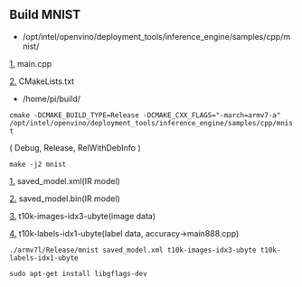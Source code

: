 ## Build MNIST

- /opt/intel/openvino/deployment_tools/inference_engine/samples/cpp/mnist/

[1.](https://github.com/system-software-lab/nrf20/blob/main/vino119/mnist/main.cpp) main.cpp

[2.](https://github.com/system-software-lab/nrf20/blob/main/vino119/mnist/CMakeLists.txt) CMakeLists.txt

- /home/pi/build/

`
cmake -DCMAKE_BUILD_TYPE=Release -DCMAKE_CXX_FLAGS="-march=armv7-a" /opt/intel/openvino/deployment_tools/inference_engine/samples/cpp/mnist
`

( Debug, Release, RelWithDebInfo )



`
make -j2 mnist
`

[1.](https://github.com/system-software-lab/nrf20/blob/main/vino119/saved_model.xml) saved_model.xml(IR model)

[2.](https://github.com/system-software-lab/nrf20/blob/main/vino119/saved_model.bin) saved_model.bin(IR model)

[3.](https://github.com/system-software-lab/nrf20/blob/main/vino119/t10k-images-idx3-ubyte) t10k-images-idx3-ubyte(image data)

[4.](https://github.com/system-software-lab/nrf20/blob/main/vino119/t10k-labels-idx1-ubyte) t10k-labels-idx1-ubyte(label data, accuracy->main888.cpp)


`
./armv7l/Release/mnist saved_model.xml t10k-images-idx3-ubyte t10k-labels-idx1-ubyte
`

`
sudo apt-get install libgflags-dev
`
